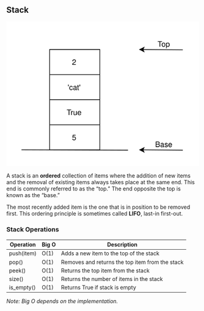 ## Stack

<img src="./assets/stack.svg"><br/>

A stack is an **ordered** collection of items where the addition of new items and the removal of existing items always takes place at the same end.
This end is commonly referred to as the “top.” The end opposite the top is known as the “base.”

The most recently added item is the one that is in position to be removed first. This ordering principle is sometimes called **LIFO**, last-in first-out.


### Stack Operations

| Operation  | Big O | Description                                       |
| ---------- | ----- | ------------------------------------------------- |
| push(item) | O(1)  | Adds a new item to the top of the stack           |
| pop()      | O(1)  | Removes and returns the top item from the stack   |
| peek()     | O(1)  | Returns the top item from the stack               |
| size()     | O(1)  | Returns the number of items in the stack          |
| is_empty() | O(1)  | Returns True if stack is empty                    |

*Note: Big O depends on the implementation.*
